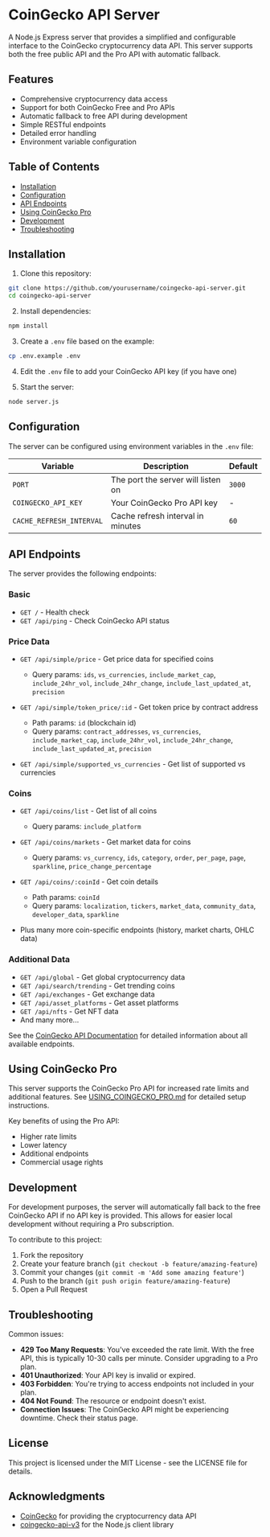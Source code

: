 # CoinGecko API Server

A Node.js Express server that provides a simplified and configurable interface to the CoinGecko cryptocurrency data API. This server supports both the free public API and the Pro API with automatic fallback.

## Features

- Comprehensive cryptocurrency data access
- Support for both CoinGecko Free and Pro APIs
- Automatic fallback to free API during development
- Simple RESTful endpoints
- Detailed error handling
- Environment variable configuration

## Table of Contents

- [Installation](#installation)
- [Configuration](#configuration)
- [API Endpoints](#api-endpoints)
- [Using CoinGecko Pro](#using-coingecko-pro)
- [Development](#development)
- [Troubleshooting](#troubleshooting)

## Installation

1. Clone this repository:
```bash
git clone https://github.com/yourusername/coingecko-api-server.git
cd coingecko-api-server
```

2. Install dependencies:
```bash
npm install
```

3. Create a `.env` file based on the example:
```bash
cp .env.example .env
```

4. Edit the `.env` file to add your CoinGecko API key (if you have one)

5. Start the server:
```bash
node server.js
```

## Configuration

The server can be configured using environment variables in the `.env` file:

| Variable | Description | Default |
|----------|-------------|---------|
| `PORT` | The port the server will listen on | `3000` |
| `COINGECKO_API_KEY` | Your CoinGecko Pro API key | - |
| `CACHE_REFRESH_INTERVAL` | Cache refresh interval in minutes | `60` |

## API Endpoints

The server provides the following endpoints:

### Basic

- `GET /` - Health check
- `GET /api/ping` - Check CoinGecko API status

### Price Data

- `GET /api/simple/price` - Get price data for specified coins
  - Query params: `ids`, `vs_currencies`, `include_market_cap`, `include_24hr_vol`, `include_24hr_change`, `include_last_updated_at`, `precision`
  
- `GET /api/simple/token_price/:id` - Get token price by contract address
  - Path params: `id` (blockchain id)
  - Query params: `contract_addresses`, `vs_currencies`, `include_market_cap`, `include_24hr_vol`, `include_24hr_change`, `include_last_updated_at`, `precision`

- `GET /api/simple/supported_vs_currencies` - Get list of supported vs currencies

### Coins

- `GET /api/coins/list` - Get list of all coins
  - Query params: `include_platform`
  
- `GET /api/coins/markets` - Get market data for coins
  - Query params: `vs_currency`, `ids`, `category`, `order`, `per_page`, `page`, `sparkline`, `price_change_percentage`
  
- `GET /api/coins/:coinId` - Get coin details
  - Path params: `coinId`
  - Query params: `localization`, `tickers`, `market_data`, `community_data`, `developer_data`, `sparkline`

- Plus many more coin-specific endpoints (history, market charts, OHLC data)

### Additional Data

- `GET /api/global` - Get global cryptocurrency data
- `GET /api/search/trending` - Get trending coins
- `GET /api/exchanges` - Get exchange data
- `GET /api/asset_platforms` - Get asset platforms
- `GET /api/nfts` - Get NFT data
- And many more...

See the [CoinGecko API Documentation](https://www.coingecko.com/api/documentation) for detailed information about all available endpoints.

## Using CoinGecko Pro

This server supports the CoinGecko Pro API for increased rate limits and additional features. See [USING_COINGECKO_PRO.md](USING_COINGECKO_PRO.md) for detailed setup instructions.

Key benefits of using the Pro API:
- Higher rate limits
- Lower latency
- Additional endpoints
- Commercial usage rights

## Development

For development purposes, the server will automatically fall back to the free CoinGecko API if no API key is provided. This allows for easier local development without requiring a Pro subscription.

To contribute to this project:

1. Fork the repository
2. Create your feature branch (`git checkout -b feature/amazing-feature`)
3. Commit your changes (`git commit -m 'Add some amazing feature'`)
4. Push to the branch (`git push origin feature/amazing-feature`)
5. Open a Pull Request

## Troubleshooting

Common issues:

- **429 Too Many Requests**: You've exceeded the rate limit. With the free API, this is typically 10-30 calls per minute. Consider upgrading to a Pro plan.
- **401 Unauthorized**: Your API key is invalid or expired.
- **403 Forbidden**: You're trying to access endpoints not included in your plan.
- **404 Not Found**: The resource or endpoint doesn't exist.
- **Connection Issues**: The CoinGecko API might be experiencing downtime. Check their status page.

## License

This project is licensed under the MIT License - see the LICENSE file for details.

## Acknowledgments

- [CoinGecko](https://www.coingecko.com/) for providing the cryptocurrency data API
- [coingecko-api-v3](https://www.npmjs.com/package/coingecko-api-v3) for the Node.js client library 